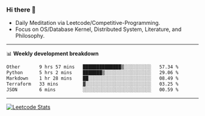 ### Hi there 👋
* Daily Meditation via Leetcode/Competitive-Programming.
* Focus on OS/Database Kernel, Distributed System, Literature, and Philosophy.

-------

📊 **Weekly development breakdown**
<!--START_SECTION:waka-->

```txt
Other       9 hrs 57 mins   ██████████████▒░░░░░░░░░░   57.34 %
Python      5 hrs 2 mins    ███████▒░░░░░░░░░░░░░░░░░   29.06 %
Markdown    1 hr 28 mins    ██░░░░░░░░░░░░░░░░░░░░░░░   08.49 %
Terraform   33 mins         ▓░░░░░░░░░░░░░░░░░░░░░░░░   03.25 %
JSON        6 mins          ░░░░░░░░░░░░░░░░░░░░░░░░░   00.59 %
```

<!--END_SECTION:waka-->

-------

[![Leetcode Stats](https://leetcard.jacoblin.cool/hzhang413?font=Fira+Mono)](https://leetcode.com/fxrc)
<!-- ![image](./cyberpunk-ghost-in-the-shell.gif)
![image](./gis-archive.png) -->
